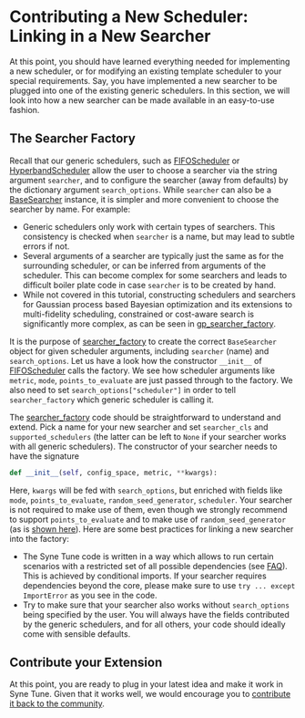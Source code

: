 # Contributing a New Scheduler: Linking in a New Searcher

At this point, you should have learned everything needed for implementing a
new scheduler, or for modifying an existing template scheduler to your special
requirements. Say, you have implemented a new searcher to be plugged into one
of the existing generic schedulers. In this section, we will look into how
a new searcher can be made available in an easy-to-use fashion.


## The Searcher Factory

Recall that our generic schedulers, such as
[FIFOScheduler](random_search.md#fifoscheduler-and-randomsearcher) or
[HyperbandScheduler](extend_async_hb.md#hyperbandscheduler) allow the user to
choose a searcher via the string argument `searcher`, and to configure the
searcher (away from defaults) by the dictionary argument `search_options`.
While `searcher` can also be a
[BaseSearcher](random_search.md#fifoscheduler-and-randomsearcher) instance, it
is simpler and more convenient to choose the searcher by name. For example:
* Generic schedulers only work with certain types of searchers. This
  consistency is checked when `searcher` is a name, but may lead to subtle
  errors if not.
* Several arguments of a searcher are typically just the same as for the
  surrounding scheduler, or can be inferred from arguments of the scheduler.
  This can become complex for some searchers and leads to difficult boiler
  plate code in case `searcher` is to be created by hand.
* While not covered in this tutorial, constructing schedulers and searchers
  for Gaussian process based Bayesian optimization and its extensions to
  multi-fidelity scheduling, constrained or cost-aware search is significantly
  more complex, as can be seen in
  [gp_searcher_factory](../../../syne_tune/optimizer/schedulers/searchers/gp_searcher_factory.py).

It is the purpose of [searcher_factory](../../../syne_tune/optimizer/schedulers/searchers/searcher_factory.py)
to create the correct `BaseSearcher` object for given scheduler arguments,
including `searcher` (name) and `search_options`. Let us have a look how the
constructor `__init__` of
[FIFOScheduler](../../../syne_tune/optimizer/schedulers/fifo.py#L118) calls the
factory. We see how scheduler arguments like `metric`, `mode`,
`points_to_evaluate` are just passed through to the factory. We also need to
set `search_options["scheduler"]` in order to tell `searcher_factory` which
generic scheduler is calling it.

The [searcher_factory](../../../syne_tune/optimizer/schedulers/searchers/searcher_factory.py)
code should be straightforward to understand and extend. Pick a name for your
new searcher and set `searcher_cls` and `supported_schedulers` (the latter can
be left to `None` if your searcher works with all generic schedulers). The
constructor of your searcher needs to have the signature

```python
def __init__(self, config_space, metric, **kwargs):
```

Here, `kwargs` will be fed with `search_options`, but enriched with fields like
`mode`, `points_to_evaluate`, `random_seed_generator`, `scheduler`. Your searcher
is not required to make use of them, even though we strongly recommend to
support `points_to_evaluate` and to make use of `random_seed_generator` (as is
[shown here](random_search.md#fifoscheduler-and-randomsearcher)). Here are some
best practices for linking a new searcher into the factory:
* The Syne Tune code is written in a way which allows to run certain scenarios
  with a restricted set of all possible dependencies (see
  [FAQ](../../faq.md#installations)). This is achieved by conditional imports.
  If your searcher requires dependencies beyond the core, please make sure to
  use `try ... except ImportError` as you see in the code.
* Try to make sure that your searcher also works without `search_options` being
  specified by the user. You will always have the fields contributed by the
  generic schedulers, and for all others, your code should ideally come with
  sensible defaults.


## Contribute your Extension

At this point, you are ready to plug in your latest idea and make it work in
Syne Tune. Given that it works well, we would encourage you to [contribute it
back to the community](../../../CONTRIBUTING.md).
